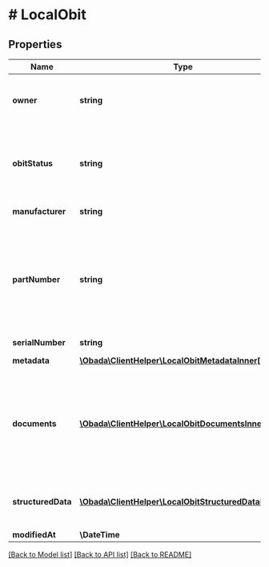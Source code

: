 # # LocalObit

## Properties

Name | Type | Description | Notes
------------ | ------------- | ------------- | -------------
**owner** | **string** | Owner is the person/entity that owns the obit and the physical asset it represents. |
**obitStatus** | **string** | Represent available Obit statuses:   - FUNCTIONAL   - NON_FUNCTIONAL   - DISPOSED   - STOLEN   - DISABLED_BY_OWNER |
**manufacturer** | **string** | Waiting more specific details from Rohi |
**partNumber** | **string** | Manufacturer provided. In cases where no part number is provided for the product, use model, or the most specific ID available from the manufacturer. MWCN2LL/A (an iPhone 11 Pro, Silver, 256GB, model A2160) |
**serialNumber** | **string** | Serial Number |
**metadata** | [**\Obada\ClientHelper\LocalObitMetadataInner[]**](LocalObitMetadataInner.md) | Get description from Rohi | [optional]
**documents** | [**\Obada\ClientHelper\LocalObitDocumentsInner[]**](LocalObitDocumentsInner.md) | To generate this link, take an SHA-256 hash of the document, and link to it as https://www.some-website.com?h1&#x3D;hash-of-document. Note this does not yet adhere to the hashlink standard. | [optional]
**structuredData** | [**\Obada\ClientHelper\LocalObitStructuredDataInner[]**](LocalObitStructuredDataInner.md) | Same as metadata but bigger. Key (string) &#x3D;&gt; Value (string) (hash per line sha256(key + value)) | [optional]
**modifiedAt** | **\DateTime** |  |

[[Back to Model list]](../../README.md#models) [[Back to API list]](../../README.md#endpoints) [[Back to README]](../../README.md)
